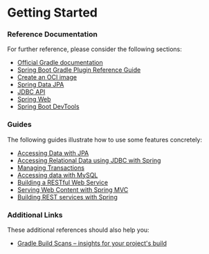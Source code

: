 # Getting Started

### Reference Documentation
For further reference, please consider the following sections:

* [Official Gradle documentation](https://docs.gradle.org)
* [Spring Boot Gradle Plugin Reference Guide](https://docs.spring.io/spring-boot/docs/3.2.5-SNAPSHOT/gradle-plugin/reference/html/)
* [Create an OCI image](https://docs.spring.io/spring-boot/docs/3.2.5-SNAPSHOT/gradle-plugin/reference/html/#build-image)
* [Spring Data JPA](https://docs.spring.io/spring-boot/docs/3.2.5-SNAPSHOT/reference/htmlsingle/index.html#data.sql.jpa-and-spring-data)
* [JDBC API](https://docs.spring.io/spring-boot/docs/3.2.5-SNAPSHOT/reference/htmlsingle/index.html#data.sql)
* [Spring Web](https://docs.spring.io/spring-boot/docs/3.2.5-SNAPSHOT/reference/htmlsingle/index.html#web)
* [Spring Boot DevTools](https://docs.spring.io/spring-boot/docs/3.2.5-SNAPSHOT/reference/htmlsingle/index.html#using.devtools)

### Guides
The following guides illustrate how to use some features concretely:

* [Accessing Data with JPA](https://spring.io/guides/gs/accessing-data-jpa/)
* [Accessing Relational Data using JDBC with Spring](https://spring.io/guides/gs/relational-data-access/)
* [Managing Transactions](https://spring.io/guides/gs/managing-transactions/)
* [Accessing data with MySQL](https://spring.io/guides/gs/accessing-data-mysql/)
* [Building a RESTful Web Service](https://spring.io/guides/gs/rest-service/)
* [Serving Web Content with Spring MVC](https://spring.io/guides/gs/serving-web-content/)
* [Building REST services with Spring](https://spring.io/guides/tutorials/rest/)

### Additional Links
These additional references should also help you:

* [Gradle Build Scans – insights for your project's build](https://scans.gradle.com#gradle)

